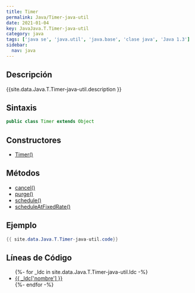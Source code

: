 ```yaml
---
title: Timer
permalink: Java/Timer-java-util
date: 2021-01-04
key: JavaJava.T.Timer-java-util
category: java
tags: ['java se', 'java.util', 'java.base', 'clase java', 'Java 1.3']
sidebar: 
  nav: java
---
```


## Descripción
{{site.data.Java.T.Timer-java-util.description }}

## Sintaxis
~~~java
public class Timer extends Object
~~~

## Constructores
* [Timer()](/Java/Timer-java-util/Timer/)

## Métodos
* [cancel()](/Java/Timer-java-util/cancel)
* [purge()](/Java/Timer-java-util/purge)
* [schedule()](/Java/Timer-java-util/schedule)
* [scheduleAtFixedRate()](/Java/Timer-java-util/scheduleAtFixedRate)

## Ejemplo
~~~java
{{ site.data.Java.T.Timer-java-util.code}}
~~~

## Líneas de Código
<ul>
{%- for _ldc in site.data.Java.T.Timer-java-util.ldc -%}
   <li>
       <a href="{{_ldc['url'] }}">{{ _ldc['nombre'] }}</a>
   </li>
{%- endfor -%}
</ul>
